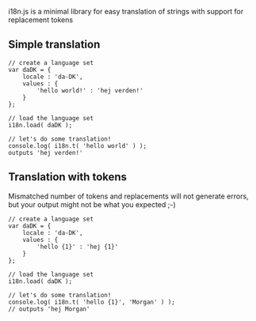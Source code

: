 i18n.js is a minimal library for easy translation of strings with support for replacement tokens 

## Simple translation
    // create a language set
    var daDK = {
        locale : 'da-DK',
        values : {
            'hello world!' : 'hej verden!'
        }
    };

    // load the language set
    i18n.load( daDK );

    // let's do some translation!
    console.log( i18n.t( 'hello world' ) );
    outputs 'hej verden!'

## Translation with tokens

Mismatched number of tokens and replacements will not generate errors,
but your output might not be what you expected ;-)

    // create a language set
    var daDK = {
        locale : 'da-DK',
        values : {
            'hello {1}' : 'hej {1}'
        }
    };

    // load the language set
    i18n.load( daDK );

    // let's do some translation!
    console.log( i18n.t( 'hello {1}', 'Morgan' ) );
    // outputs 'hej Morgan'